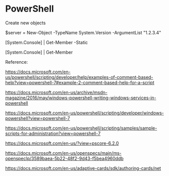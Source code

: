 # PowerShell


Create new objects

$server = New-Object -TypeName System.Version -ArgumentList "1.2.3.4"


[System.Console] | Get-Member -Static

[System.Console] | Get-Member


[System.Net.Mime.MediaTypeNames+Text]::Html


Reference:

https://docs.microsoft.com/en-us/powershell/scripting/developer/help/examples-of-comment-based-help?view=powershell-7#example-2-comment-based-help-for-a-script

https://docs.microsoft.com/en-us/archive/msdn-magazine/2016/may/windows-powershell-writing-windows-services-in-powershell

https://docs.microsoft.com/en-us/powershell/scripting/developer/windows-powershell?view=powershell-7

https://docs.microsoft.com/en-us/powershell/scripting/samples/sample-scripts-for-administration?view=powershell-7

https://docs.microsoft.com/en-us/?view=pscore-6.2.0

https://docs.microsoft.com/en-us/openspecs/main/ms-openspeclp/3589baea-5b22-48f2-9d43-f5bea4960ddb

https://docs.microsoft.com/en-us/adaptive-cards/sdk/authoring-cards/net
